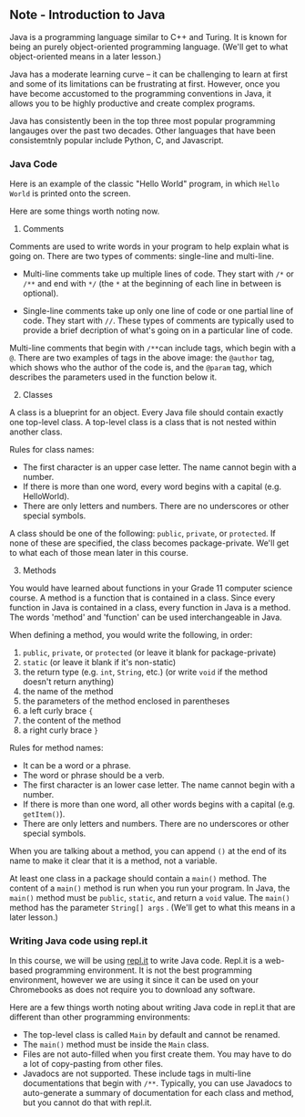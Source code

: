 ## Note - Introduction to Java

Java is a programming language similar to C++ and Turing. It is known for being an purely object-oriented programming language. (We'll get to what object-oriented means in a later lesson.)

Java has a moderate learning curve – it can be challenging to learn at first and some of its limitations can be frustrating at first. However, once you have become accustomed to the programming conventions in Java, it allows you to be highly productive and create complex programs.

Java has consistently been in the top three most popular programming langauges over the past two decades. Other languages that have been consistemtnly popular include Python, C, and Javascript.


### Java Code

Here is an example of the classic "Hello World" program, in which `Hello World` is printed onto the screen.

Here are some things worth noting now.

[](../../Images/Hello_World.png)

1. Comments

Comments are used to write words in your program to help explain what is going on. There are two types of comments: single-line and multi-line. 

* Multi-line comments take up multiple lines of code. They start with `/*` or `/**` and end with `*/` (the `*` at the beginning of each line in between is optional). 

* Single-line comments take up only one line of code or one partial line of code. They start with `//`. These types of comments are typically used to provide a brief decription of what's going on in a particular line of code.

Multi-line comments that begin with `/**`can include tags, which begin with a `@`. There are two examples of tags in the above image: the `@author` tag, which shows who the author of the code is, and the `@param` tag, which describes the parameters used in the function below it.

2. Classes

A class is a blueprint for an object. Every Java file should contain exactly one top-level class. A top-level class is a class that is not nested within another class.

Rules for class names:
* The first character is an upper case letter. The name cannot begin with a number.
* If there is more than one word, every word begins with a capital (e.g. HelloWorld).
* There are only letters and numbers. There are no underscores or other special symbols.

A class should be one of the following: `public`, `private`, or `protected`. If none of these are specified, the class becomes package-private. We'll get to what each of those mean later in this course.

3. Methods

You would have learned about functions in your Grade 11 computer science course. A method is a function that is contained in a class. Since every function in Java is contained in a class, every function in Java is a method. The words 'method' and 'function' can be used interchangeable in Java.

When defining a method, you would write the following, in order:
1. `public`, `private`, or `protected` (or leave it blank for package-private)
2. `static` (or leave it blank if it's non-static)
3. the return type (e.g. `int`, `String`, etc.) (or write `void` if the method doesn't return anything)
4. the name of the method
5. the parameters of the method enclosed in parentheses
6. a left curly brace `{`
7. the content of the method
8. a right curly brace `}`

Rules for method names:

* It can be a word or a phrase.
* The word or phrase should be a verb. 
* The first character is an lower case letter. The name cannot begin with a number.
* If there is more than one word, all other words begins with a capital (e.g. `getItem()`).
* There are only letters and numbers. There are no underscores or other special symbols.

When you are talking about a method, you can append `()` at the end of its name to make it clear that it is a method, not a variable.

At least one class in a package should contain a `main()` method. The content of a `main()` method is run when you run your program. In Java, the `main()` method must be `public`, `static`, and return a `void` value. The `main()` method has the parameter `String[] args` . (We'll get to what this means in a later lesson.)

### Writing Java code using repl.it

In this course, we will be using [repl.it](http://repl.it) to write Java code. Repl.it is a web-based programming environment. It is not the best programming environment, however we are using it since it can be used on your Chromebooks as does not require you to download any software.

Here are a few things worth noting about writing Java code in repl.it that are different than other programming environments:

* The top-level class is called `Main` by default and cannot be renamed. 
* The `main()` method must be inside the `Main` class. 
* Files are not auto-filled when you first create them. You may have to do a lot of copy-pasting from other files.
* Javadocs are not supported. These include tags in multi-line documentations that begin with `/**`. Typically, you can use Javadocs to auto-generate a summary of documentation for each class and method, but you cannot do that with repl.it.
